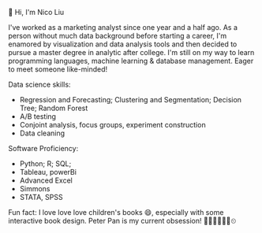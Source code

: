 👋 Hi, I'm Nico Liu

I've worked as a marketing analyst since one year and a half ago. As a person without much data background before starting a career, I'm enamored by visualization and data analysis tools and then decided to pursue a master degree in analytic after college. I'm still on my way to learn programming languages, machine learning & database management. Eager to meet someone like-minded!

Data science skills:
- Regression and Forecasting; Clustering and Segmentation; Decision Tree; Random Forest
- A/B testing
- Conjoint analysis, focus groups, experiment construction
- Data cleaning 

Software Proficiency:
- Python; R; SQL;
- Tableau, powerBi
- Advanced Excel
- Simmons
- STATA, SPSS




Fun fact: I love love love children's books 😄, especially with some interactive book design. Peter Pan is my current obsession! 🧚‍♀️🏴‍☠️🌟🐊⏲
